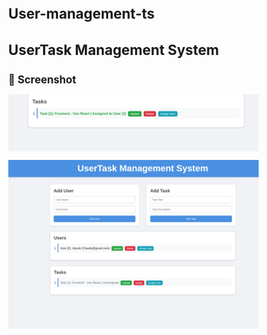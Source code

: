 # User-management-ts
# UserTask Management System

## 📸 Screenshot

![App Screenshot](./assets/assign.png)


![App Screenshot](assets/createtask%20and%20user.png)

